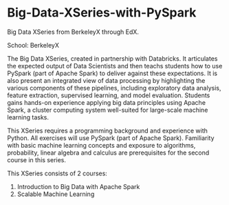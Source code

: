 


<h1>Big-Data-XSeries-with-PySpark</h1>

<p>Big Data XSeries from BerkeleyX through EdX.</p>

<p>School: BerkeleyX</p>

<p>The Big Data XSeries, created in partnership with Databricks. It articulates the expected output of Data Scientists and then teachs students how to use PySpark (part of Apache Spark) to deliver against these expectations. It is also present an integrated view of data processing by highlighting the various components of these pipelines, including exploratory data analysis, feature extraction, supervised learning, and model evaluation. Students gains hands-on experience applying big data principles using Apache Spark, a cluster computing system well-suited for large-scale machine learning tasks.</p>

<p>This XSeries requires a programming background and experience with Python. All exercises will use PySpark (part of Apache Spark). Familiarity with basic machine learning concepts and exposure to algorithms, probability, linear algebra and calculus are prerequisites for the second course in this series. </p>

<p>This XSeries consists of 2 courses:</p>
<ol>
<li>Introduction to Big Data with Apache Spark</li>
<li>Scalable Machine Learning</li>
</ol>


